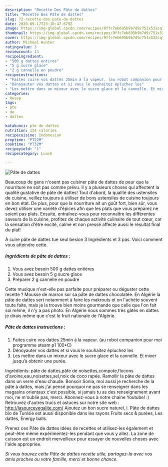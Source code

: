 ```yaml
---
description: "Recette Des Pâte de dattes"
title: "Recette Des Pâte de dattes"
slug: 72-recette-des-pate-de-dattes
date: 2020-09-17T23:10:47.679Z
image: https://img-global.cpcdn.com/recipes/9ffc7eb695b9b7d9/751x532cq70/pate-de-dattes-photo-principale-de-la-recette.jpg
thumbnail: https://img-global.cpcdn.com/recipes/9ffc7eb695b9b7d9/751x532cq70/pate-de-dattes-photo-principale-de-la-recette.jpg
cover: https://img-global.cpcdn.com/recipes/9ffc7eb695b9b7d9/751x532cq70/pate-de-dattes-photo-principale-de-la-recette.jpg
author: Micheal Hunter
ratingvalue: 3
reviewcount: 13
recipeingredient:
- "500 g dattes entires"
- "5 g sucre glace"
- "2 g cannelle en poudre"
recipeinstructions:
- "Faites cuire vos dattes 25min à la vapeur. (au robot companion pour moi programme steam p1 100•C)"
- "Dénoyauter vos dattes et si vous le souhaitez épluchez les"
- "Les mettre dans un mixeur avec le sucre glace et la cannelle. Et mixer jusqu’à obtenir une purée."
categories:
- Resep
tags:
- pte
- de
- dattes

katakunci: pte de dattes 
nutrition: 124 calories
recipecuisine: Indonesian
preptime: "PT22M"
cooktime: "PT32M"
recipeyield: "1"
recipecategory: Lunch

---
```



![Pâte de dattes](https://img-global.cpcdn.com/recipes/9ffc7eb695b9b7d9/751x532cq70/pate-de-dattes-photo-principale-de-la-recette.jpg)

Beaucoup de gens n'osent pas cuisiner pâte de dattes de peur que la nourriture ne soit pas comme prévu. Il y a plusieurs choses qui affectent la qualité gustative de pâte de dattes! Tout d'abord, la qualité des ustensiles de cuisine, veillez toujours à utiliser de bons ustensiles de cuisine toujours en bon état. De plus, pour que la nourriture ait un goût fort, bien sûr, vous devez utiliser une variété d'épices afin que les plats que vous préparez ne soient pas plats. Ensuite, entraînez-vous pour reconnaître les différentes saveurs de la cuisine, profitez de chaque activité culinaire de tout cœur, car la sensation d'être excité, calme et non pressé affecte aussi le résultat final du plat!

<!--inarticleads1-->

À cuire pâte de dattes tue seul besion 3 Ingrédients et 3 pas. Voici comment vous atteindre cette.

##### Ingrédients de pâte de dattes :

1. Vous avez besoin 500 g dattes entières
1. Vous avez besoin 5 g sucre glace
1. Préparer 2 g cannelle en poudre


Cette musique n&#39;est-elle pas parfaite pour préparer ou déguster cette recette ? Mousse de marron sur sa pâte de dattes chocolatée. En Algérie la pâte de dattes sert notamment à faire les makrouts et on l&#39;achète souvent toute faite, mais je la trouve bien moins gourmande que celle que l&#39;on fait soi même, il n&#39;y a pas photo. En Algérie nous sommes très gâtés en dattes je dirais même que c&#39;est le fruit nationale de l&#39;Algérie. 

<!--inarticleads2-->

##### Pâte de dattes instructions :

1. Faites cuire vos dattes 25min à la vapeur. (au robot companion pour moi programme steam p1 100•C)
1. Dénoyauter vos dattes et si vous le souhaitez épluchez les
1. Les mettre dans un mixeur avec le sucre glace et la cannelle. Et mixer jusqu’à obtenir une purée.


Ingrédients: pâte de dattes,pâte de noisettes,compote,flocons d&#39;avoine,eau,noisettes,sel,noix de coco rapée. Ramollir la pâte de dattes dans un verre d&#39;eau chaude. Bonsoir Sonia, moi aussi je recherche de la pâte à dattes, mais j&#39;ai pensé pourquoi ne pas se renseigner dans les magasins orientaux c&#39;est possible, si jamais tu as des renseignement avant moi, ne m&#39;oublie pas, merci. Abonnez-vous à notre chaîne Youtube! :) Retrouvez d&#39;autres trucs et astuces sur notre site web : http://lasourcevegalite.com/ Ajoutez un bon sucre naturel, l. Pâte de dattes bio de Tunisie est aussi disponible dans les rayons Fruits secs &amp; purées, Les dattes, Energy balls. 

<!--inarticleads1-->

<p>
Prenez ces Pâte de dattes idées de recettes et utilisez-les également et peut-être même expérimentez-les pendant que vous y allez. La zone de cuisson est un endroit merveilleux pour essayer de nouvelles choses avec l'aide appropriée.
</p>

<p>
<i>Si vous trouvez cette Pâte de dattes recette utile, partagez-la avec vos amis proches ou votre famille, merci et bonne chance.</i>
</p>
